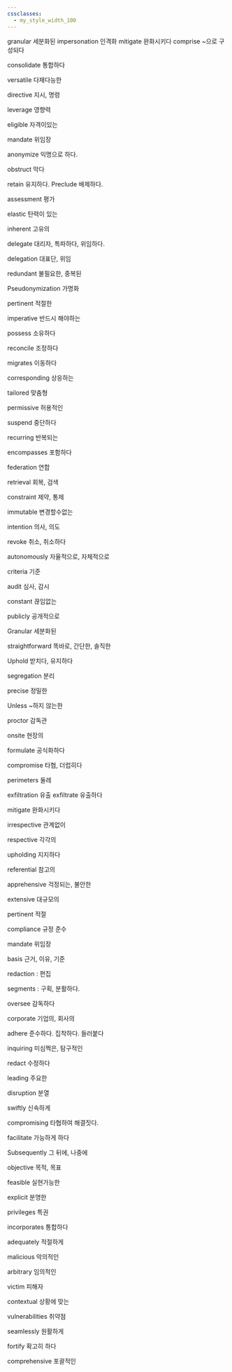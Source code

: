 ```yaml
---
cssclasses:
  - my_style_width_100
---
```



granular 세분화된
impersonation 인격화
mitigate 완화시키다
comprise ~으로 구성되다

consolidate 통합하다

versatile 다재다능한

directive 지시, 명령

leverage 영향력

eligible 자격이있는

mandate 위임장

anonymize 익명으로 하다.

obstruct 막다

retain 유지하다. Preclude 배제하다.

assessment 평가

elastic 탄력이 있는

inherent 고유의

delegate 대리자, 특파하다, 위임하다.

delegation 대표단, 위임

redundant 불필요한, 중복된

Pseudonymization 가명화

pertinent 적절한

imperative 반드시 해야하는

possess 소유하다

reconcile 조정하다

migrates 이동하다

corresponding 상응하는

tailored 맞춤형

permissive 허용적인

suspend 중단하다

recurring 반복되는

encompasses 포함하다

federation 연합

retrieval 회복, 검색

constraint 제약, 통제

immutable 변경할수없는

intention 의사, 의도

revoke 취소, 취소하다

autonomously 자율적으로, 자체적으로

criteria 기준

audit 심사, 감시

constant 끊임없는

publicly 공개적으로

Granular 세분화된

straightforward 똑바로, 간단한, 솔직한

Uphold 받치다, 유지하다

segregation 분리

precise 정밀한

Unless ~하지 않는한

proctor 감독관

onsite 현장의

formulate 공식화하다

compromise 타협, 더럽히다

perimeters 둘레

exfiltration 유출 exfiltrate 유출하다

mitigate 완화시키다

irrespective 관계없이

respective 각각의

upholding 지지하다

referential 참고의

apprehensive 걱정되는, 불안한

extensive 대규모의

pertinent 적절

compliance 규정 준수

mandate 위임장

basis 근거, 이유, 기준

redaction : 편집

segments : 구획, 분활하다.

oversee 감독하다

corporate 기업의, 회사의

adhere 준수하다. 집착하다. 들러붙다

inquiring 미심쩍은, 탐구적인

redact 수정하다

leading 주요한

disruption 분열

swiftly 신속하게

compromising 타협하여 해결짓다.

facilitate 가능하게 하다

Subsequently 그 뒤에, 나중에

objective 목적, 목표

feasible 실현가능한

explicit 분명한

privileges 특권

incorporates 통합하다

adequately 적절하게

malicious 악의적인

arbitrary 임의적인

victim 피해자

contextual 상황에 맞는

vulnerabilities 취약점

seamlessly 원활하게

fortify 확고히 하다

comprehensive 포괄적인